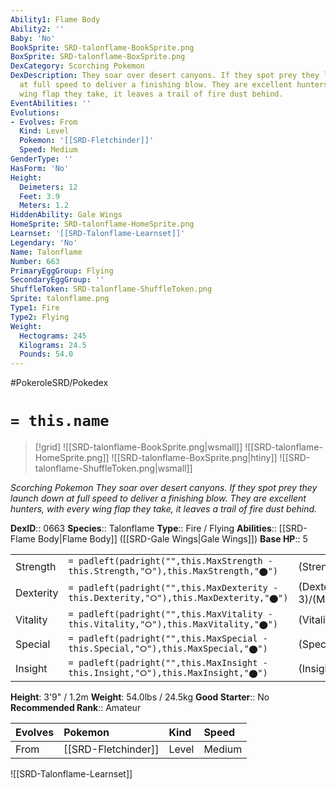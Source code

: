 ```yaml
---
Ability1: Flame Body
Ability2: ''
Baby: 'No'
BookSprite: SRD-talonflame-BookSprite.png
BoxSprite: SRD-talonflame-BoxSprite.png
DexCategory: Scorching Pokemon
DexDescription: They soar over desert canyons. If they spot prey they launch down
  at full speed to deliver a finishing blow. They are excellent hunters, with every
  wing flap they take, it leaves a trail of fire dust behind.
EventAbilities: ''
Evolutions:
- Evolves: From
  Kind: Level
  Pokemon: '[[SRD-Fletchinder]]'
  Speed: Medium
GenderType: ''
HasForm: 'No'
Height:
  Deimeters: 12
  Feet: 3.9
  Meters: 1.2
HiddenAbility: Gale Wings
HomeSprite: SRD-talonflame-HomeSprite.png
Learnset: '[[SRD-Talonflame-Learnset]]'
Legendary: 'No'
Name: Talonflame
Number: 663
PrimaryEggGroup: Flying
SecondaryEggGroup: ''
ShuffleToken: SRD-talonflame-ShuffleToken.png
Sprite: talonflame.png
Type1: Fire
Type2: Flying
Weight:
  Hectograms: 245
  Kilograms: 24.5
  Pounds: 54.0
---
```


#PokeroleSRD/Pokedex

# `= this.name`

> [!grid]
> ![[SRD-talonflame-BookSprite.png|wsmall]]
> ![[SRD-talonflame-HomeSprite.png]]
> ![[SRD-talonflame-BoxSprite.png|htiny]]
> ![[SRD-talonflame-ShuffleToken.png|wsmall]]


*Scorching Pokemon*
*They soar over desert canyons. If they spot prey they launch down at full speed to deliver a finishing blow. They are excellent hunters, with every wing flap they take, it leaves a trail of fire dust behind.*

**DexID**:: 0663
**Species**:: Talonflame
**Type**:: Fire / Flying
**Abilities**:: [[SRD-Flame Body|Flame Body]] ([[SRD-Gale Wings|Gale Wings]])
**Base HP**:: 5

|           |                                                                                        |                                          |
| --------- | -------------------------------------------------------------------------------------- | ---------------------------------------- |
| Strength  | `= padleft(padright("",this.MaxStrength - this.Strength,"⭘"),this.MaxStrength,"⬤")`    | (Strength::2)/(MaxStrength::5)   |
| Dexterity | `= padleft(padright("",this.MaxDexterity - this.Dexterity,"⭘"),this.MaxDexterity,"⬤")` | (Dexterity:: 3)/(MaxDexterity::7) |
| Vitality  | `= padleft(padright("",this.MaxVitality - this.Vitality,"⭘"),this.MaxVitality,"⬤")`    | (Vitality::2)/(MaxVitality::5)   |
| Special   | `= padleft(padright("",this.MaxSpecial - this.Special,"⭘"),this.MaxSpecial,"⬤")`       | (Special::2)/(MaxSpecial::5)     |
| Insight   | `= padleft(padright("",this.MaxInsight - this.Insight,"⭘"),this.MaxInsight,"⬤")`       | (Insight::2)/(MaxInsight::4)     |

**Height**: 3'9" / 1.2m
**Weight**: 54.0lbs / 24.5kg
**Good Starter**:: No
**Recommended Rank**:: Amateur

| Evolves   | Pokemon             | Kind   | Speed   |
|:----------|:--------------------|:-------|:--------|
| From      | [[SRD-Fletchinder]] | Level  | Medium  |

![[SRD-Talonflame-Learnset]]